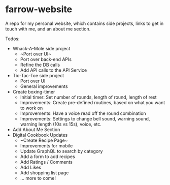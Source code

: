 # farrow-website
A repo for my personal website, which contains side projects, links to get in touch with me, and an about me section.

Todos: 
  - Whack-A-Mole side project
    - ~Port over UI~
    - Port over back-end APIs
    - Refine the DB calls
    - Add API calls to the API Service
  - Tic-Tac-Toe side project
    - Port over UI
    - General improvements
  - Create boxing-timer 
    - Initial timer: Set number of rounds, length of round, length of rest
    - Improvements: Create pre-defined routines, based on what you want to work on
    - Improvements: Have a voice read off the round combination
    - Improvements: Settings to change bell sound, warning sound, warning length (10s vs 15s), voice, etc.
  - Add About Me Section
  - Digital Cookbook Updates
    - ~Create Recipe Page~
    - Improvements for mobile
    - Update GraphQL to search by category
    - Add a form to add recipes
    - Add Ratings / Comments
    - Add Likes
    - Add shopping list page
    - ... more to come!

